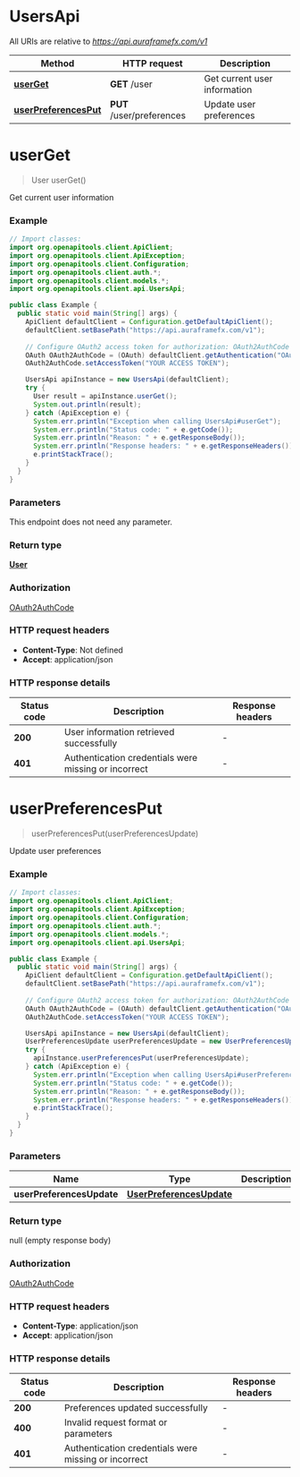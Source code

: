 # UsersApi

All URIs are relative to *https://api.auraframefx.com/v1*

| Method | HTTP request | Description |
|------------- | ------------- | -------------|
| [**userGet**](UsersApi.md#userGet) | **GET** /user | Get current user information |
| [**userPreferencesPut**](UsersApi.md#userPreferencesPut) | **PUT** /user/preferences | Update user preferences |


<a id="userGet"></a>
# **userGet**
> User userGet()

Get current user information

### Example
```java
// Import classes:
import org.openapitools.client.ApiClient;
import org.openapitools.client.ApiException;
import org.openapitools.client.Configuration;
import org.openapitools.client.auth.*;
import org.openapitools.client.models.*;
import org.openapitools.client.api.UsersApi;

public class Example {
  public static void main(String[] args) {
    ApiClient defaultClient = Configuration.getDefaultApiClient();
    defaultClient.setBasePath("https://api.auraframefx.com/v1");
    
    // Configure OAuth2 access token for authorization: OAuth2AuthCode
    OAuth OAuth2AuthCode = (OAuth) defaultClient.getAuthentication("OAuth2AuthCode");
    OAuth2AuthCode.setAccessToken("YOUR ACCESS TOKEN");

    UsersApi apiInstance = new UsersApi(defaultClient);
    try {
      User result = apiInstance.userGet();
      System.out.println(result);
    } catch (ApiException e) {
      System.err.println("Exception when calling UsersApi#userGet");
      System.err.println("Status code: " + e.getCode());
      System.err.println("Reason: " + e.getResponseBody());
      System.err.println("Response headers: " + e.getResponseHeaders());
      e.printStackTrace();
    }
  }
}
```

### Parameters
This endpoint does not need any parameter.

### Return type

[**User**](User.md)

### Authorization

[OAuth2AuthCode](../README.md#OAuth2AuthCode)

### HTTP request headers

 - **Content-Type**: Not defined
 - **Accept**: application/json

### HTTP response details
| Status code | Description | Response headers |
|-------------|-------------|------------------|
| **200** | User information retrieved successfully |  -  |
| **401** | Authentication credentials were missing or incorrect |  -  |

<a id="userPreferencesPut"></a>
# **userPreferencesPut**
> userPreferencesPut(userPreferencesUpdate)

Update user preferences

### Example
```java
// Import classes:
import org.openapitools.client.ApiClient;
import org.openapitools.client.ApiException;
import org.openapitools.client.Configuration;
import org.openapitools.client.auth.*;
import org.openapitools.client.models.*;
import org.openapitools.client.api.UsersApi;

public class Example {
  public static void main(String[] args) {
    ApiClient defaultClient = Configuration.getDefaultApiClient();
    defaultClient.setBasePath("https://api.auraframefx.com/v1");
    
    // Configure OAuth2 access token for authorization: OAuth2AuthCode
    OAuth OAuth2AuthCode = (OAuth) defaultClient.getAuthentication("OAuth2AuthCode");
    OAuth2AuthCode.setAccessToken("YOUR ACCESS TOKEN");

    UsersApi apiInstance = new UsersApi(defaultClient);
    UserPreferencesUpdate userPreferencesUpdate = new UserPreferencesUpdate(); // UserPreferencesUpdate | 
    try {
      apiInstance.userPreferencesPut(userPreferencesUpdate);
    } catch (ApiException e) {
      System.err.println("Exception when calling UsersApi#userPreferencesPut");
      System.err.println("Status code: " + e.getCode());
      System.err.println("Reason: " + e.getResponseBody());
      System.err.println("Response headers: " + e.getResponseHeaders());
      e.printStackTrace();
    }
  }
}
```

### Parameters

| Name | Type | Description  | Notes |
|------------- | ------------- | ------------- | -------------|
| **userPreferencesUpdate** | [**UserPreferencesUpdate**](UserPreferencesUpdate.md)|  | |

### Return type

null (empty response body)

### Authorization

[OAuth2AuthCode](../README.md#OAuth2AuthCode)

### HTTP request headers

 - **Content-Type**: application/json
 - **Accept**: application/json

### HTTP response details
| Status code | Description | Response headers |
|-------------|-------------|------------------|
| **200** | Preferences updated successfully |  -  |
| **400** | Invalid request format or parameters |  -  |
| **401** | Authentication credentials were missing or incorrect |  -  |

